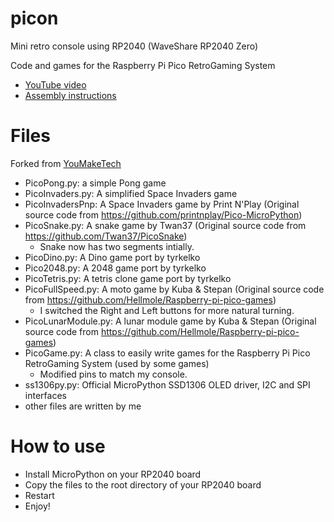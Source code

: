 # picon

Mini retro console using RP2040 (WaveShare RP2040 Zero)

Code and games for the Raspberry Pi Pico RetroGaming System
* [YouTube video](https://youtu.be/VYeIR5n5Few)
* [Assembly instructions](https://www.youmaketech.com/raspberry-pi-pico-retrogaming-system/)


Files
=====
Forked from [YouMakeTech](https://github.com/YouMakeTech/PicoRetroGamingSystem)

* PicoPong.py: a simple Pong game
* PicoInvaders.py: A simplified Space Invaders game
* PicoInvadersPnp: A Space Invaders game by Print N'Play (Original source code from https://github.com/printnplay/Pico-MicroPython)
* PicoSnake.py: A snake game by Twan37 (Original source code from https://github.com/Twan37/PicoSnake)
  * Snake now has two segments intially.
* PicoDino.py: A Dino game port by tyrkelko
* Pico2048.py: A 2048 game port by tyrkelko
* PicoTetris.py: A tetris clone game port by tyrkelko
* PicoFullSpeed.py: A moto game by Kuba & Stepan (Original source code from https://github.com/Hellmole/Raspberry-pi-pico-games)
  * I switched the Right and Left buttons for more natural turning.
* PicoLunarModule.py: A lunar module game by Kuba & Stepan (Original source code from https://github.com/Hellmole/Raspberry-pi-pico-games)
* PicoGame.py: A class to easily write games for the Raspberry Pi Pico RetroGaming System (used by some games)
  * Modified pins to match my console.
* ss1306py.py: Official MicroPython SSD1306 OLED driver, I2C and SPI interfaces
* other files are written by me

How to use
==========
* Install MicroPython on your RP2040 board
* Copy the files to the root directory of your RP2040 board
* Restart
* Enjoy!
